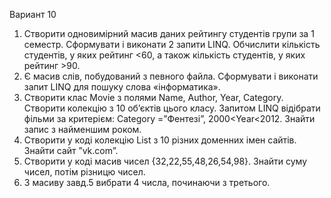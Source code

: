 Вариант 10
1. Створити одновимірний масив даних рейтингу студентів  групи за 1 семестр. Сформувати і виконати 2 запити LINQ.  Обчислити кількість студентів, у яких рейтинг <60, а також  кількість студентів, у яких рейтинг >90. 
2. Є масив слів, побудований з певного файла. Сформувати і виконати запит LINQ для пошуку слова «інформатика».
3. Створити клас Movie з полями Name, Author, Year,  Category. Створити колекцію  з 10 об’єктів цього класу. Запитом LINQ  відібрати  фільми за критерієм:  Category =”Фентезі”, 2000<Year<2012. Знайти запис з найменшим роком.
4.  Створити у коді колекцію List<T>  з 10 різних доменних імен сайтів. Знайти  сайт  ”vk.com”.
5. Створити у коді масив чисел {32,22,55,48,26,54,98}. Знайти суму чисел, потім різницю чисел.
6. З масиву завд.5 вибрати 4 числа, починаючи з третього.
